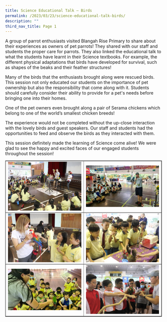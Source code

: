 ```yaml
---
title: Science Educational Talk – Birds
permalink: /2023/03/23/science-educational-talk-birds/
description: ""
third_nav_title: Page 1
---
```

<p>A group of parrot enthusiasts visited Blangah Rise Primary to share about their experiences as owners of pet parrots! They shared with our staff and students the proper care for parrots. They also linked the educational talk to what the students have learnt in their Science textbooks. For example, the different physical adaptations that birds have developed for survival, such as shapes of the beaks and their feather structures!</p>
<p>Many of the birds that the enthusiasts brought along were rescued birds. This session not only educated our students on the importance of pet ownership but also the responsibility that come along with it. Students should carefully consider their ability to provide for a pet's needs before bringing one into their homes.</p>
<p>One of the pet owners even brought along a pair of Serama chickens which belong to one of the world’s smallest chicken breeds!</p>
<p>The experience would not be completed without the up-close interaction with the lovely birds and guest speakers. Our staff and students had the opportunities to feed and observe the birds as they interacted with them.</p>
<p>This session definitely made the learning of Science come alive! We were glad to see the happy and excited faces of our engaged students throughout the session!</p>
<table border="1" style="border-collapse: collapse; width: 100%;">
<tbody>
<tr>
<td style="width: 50%;"><img src="/images/setb11.jpg"></td>
<td style="width: 50%;"><img src="/images/setb22.jpg"></td>
</tr>
<tr>
<td style="width: 50%;"><img src="/images/setb33.jpg"></td>
<td style="width: 50%;"><img src="/images/setb44.jpg"></td>
</tr>
<tr>
<td style="width: 50%;"><img src="/images/setb55.jpg"></td>
<td style="width: 50%;"><img src="/images/setb66.jpg"></td>
</tr>
</tbody>
</table>